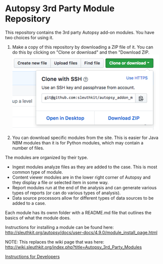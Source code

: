 # Autopsy 3rd Party Module Repository

This repository contains the 3rd party Autopsy add-on modules.  You have two choices for using it.

1. Make a copy of this repository by downloading a ZIP file of it.  You can do this by clicking on "Clone or download" and then "Download ZIP. 
![Download Image](images/download.png) 

2. You can download specific modules from the site.  This is easier for Java NBM modules than it is for Python modules, which may contain a number of files. 

The modules are organized by their type. 
- Ingest modules analyze files as they are added to the case.  This is most common type of module.
- Content viewer modules are in the lower right corner of Autopsy and they display a file or selected item in some way.
- Report modules run at the end of the analysis and can generate various types of reports (or can do various types of analysis).
- Data source processors allow for different types of data sources to be added to a case. 

Each module has its ownn folder with a README.md file that outlines the basics of what the module does. 

Instructions for installing a module can be found here: http://sleuthkit.org/autopsy/docs/user-docs/4.9.0/module_install_page.html

NOTE: This replaces the wiki page that was here: http://wiki.sleuthkit.org/index.php?title=Autopsy_3rd_Party_Modules

[Instructions for Developers](DocsForDevelopers/DeveloperInstructions.md)
